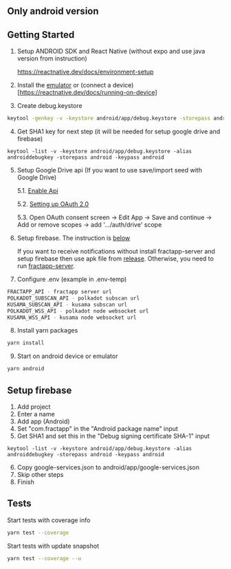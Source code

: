 ## Only android version

## Getting Started

1. Setup ANDROID SDK and React Native (without expo and use java version from instruction)
   
    https://reactnative.dev/docs/environment-setup
    
2. Install the [emulator](https://developer.android.com/studio/run/managing-avds) or (connect a device)[https://reactnative.dev/docs/running-on-device]
    
3. Create debug.keystore
```sh
keytool -genkey -v -keystore android/app/debug.keystore -storepass android -alias androiddebugkey -keypass android -keyalg RSA -keysize 2048 -validity 10000
```

4. Get SHA1 key for next step (it will be needed for setup google drive and firebase)
```
keytool -list -v -keystore android/app/debug.keystore -alias androiddebugkey -storepass android -keypass android
```

5. Setup Google Drive api (If you want to use save/import seed with Google Drive) 
   
   5.1. [Enable Api](https://developers.google.com/drive/api/v3/enable-drive-api)
   
   5.2. [Setting up OAuth 2.0](https://support.google.com/cloud/answer/6158849?authuser=1#installedapplications&android&zippy=%2Cnative-applications)
   
   5.3. Open OAuth consent screen -> Edit App -> Save and continue -> Add or remove scopes -> add '.../auth/drive' scope 


6. Setup firebase. The instruction is [below](https://github.com/fractapp/fractapp#setup-firebase)

   If you want to receive notifications without install fractapp-server and setup firebase then use apk file from [release](https://github.com/fractapp/fractapp/releases). Otherwise, you need to run [fractapp-server](https://github.com/fractapp/fractapp-server). 


7. Configure .env (example in .env-temp)
```sh
FRACTAPP_API - fractapp server url
POLKADOT_SUBSCAN_API - polkadot subscan url
KUSAMA_SUBSCAN_API - kusama subscan url
POLKADOT_WSS_API - polkadot node websocket url
KUSAMA_WSS_API - kusama node websocket url
```

8. Install yarn packages
```sh
yarn install
```

9. Start on android device or emulator
```sh
yarn android
```

## Setup firebase 

1. Add project
2. Enter a name
3. Add app (Android)
4. Set "com.fractapp" in the "Android package name" input
5. Get SHA1 and set this in the "Debug signing certificate SHA-1" input
```
keytool -list -v -keystore android/app/debug.keystore -alias androiddebugkey -storepass android -keypass android
```
6. Copy google-services.json to android/app/google-services.json
7. Skip other steps
8. Finish

## Tests

Start tests with coverage info
```sh
yarn test --coverage
```

Start tests with update snapshot
```sh
yarn test --coverage --u
```
